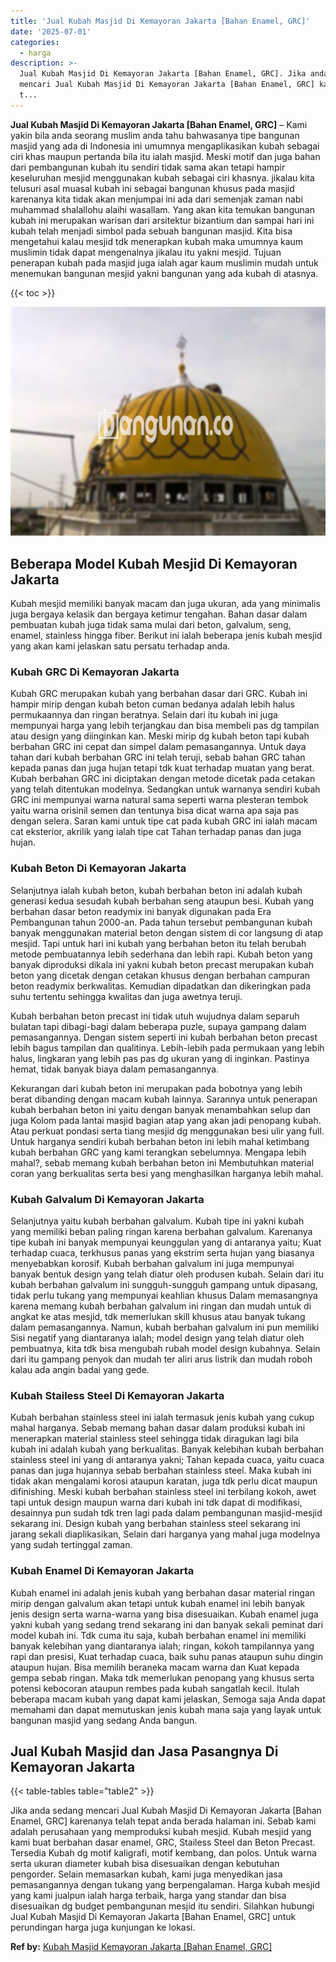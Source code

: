 ```yaml
---
title: 'Jual Kubah Masjid Di Kemayoran Jakarta [Bahan Enamel, GRC]'
date: '2025-07-01'
categories:
  - harga
description: >-
  Jual Kubah Masjid Di Kemayoran Jakarta [Bahan Enamel, GRC]. Jika anda sedang
  mencari Jual Kubah Masjid Di Kemayoran Jakarta [Bahan Enamel, GRC] karenanya
  t...
---
```


**Jual Kubah Masjid Di Kemayoran Jakarta \[Bahan Enamel, GRC\]** – Kami yakin bila anda seorang muslim anda tahu bahwasanya tipe bangunan masjid yang ada di Indonesia ini umumnya mengaplikasikan kubah sebagai ciri khas maupun pertanda bila itu ialah masjid. Meski motif dan juga bahan dari pembangunan kubah itu sendiri tidak sama akan tetapi hampir keseluruhan mesjid menggunakan kubah sebagai ciri khasnya. jikalau kita telusuri asal muasal kubah ini sebagai bangunan khusus pada masjid karenanya kita tidak akan menjumpai ini ada dari semenjak zaman nabi muhammad shalallohu alaihi wasallam. Yang akan kita temukan bangunan kubah ini merupakan warisan dari arsitektur bizantium dan sampai hari ini kubah telah menjadi simbol pada sebuah bangunan masjid. Kita bisa mengetahui kalau mesjid tdk menerapkan kubah maka umumnya kaum muslimin tidak dapat mengenalnya jikalau itu yakni mesjid. Tujuan penerapan kubah pada masjid juga ialah agar kaum muslimin mudah untuk menemukan bangunan mesjid yakni bangunan yang ada kubah di atasnya.

{{< toc >}}

![Jual Kubah Masjid Di Kemayoran Jakarta [Bahan Enamel, GRC]](/images/jual-kubah-masjid-39.png)

## Beberapa Model Kubah Mesjid Di Kemayoran Jakarta

Kubah mesjid memiliki banyak macam dan juga ukuran, ada yang minimalis juga bergaya kelasik dan bergaya ketimur tengahan. Bahan dasar dalam pembuatan kubah juga tidak sama mulai dari beton, galvalum, seng, enamel, stainless hingga fiber. Berikut ini ialah beberapa jenis kubah mesjid yang akan kami jelaskan satu persatu terhadap anda.

### Kubah GRC Di Kemayoran Jakarta

Kubah GRC merupakan kubah yang berbahan dasar dari GRC. Kubah ini hampir mirip dengan kubah beton cuman bedanya adalah lebih halus permukaannya dan ringan beratnya. Selain dari itu kubah ini juga mempunyai harga yang lebih terjangkau dan bisa membeli pas dg tampilan atau design yang diinginkan kan. Meski mirip dg kubah beton tapi kubah berbahan GRC ini cepat dan simpel dalam pemasangannya. Untuk daya tahan dari kubah berbahan GRC ini telah teruji, sebab bahan GRC tahan kepada panas dan juga hujan tetapi tdk kuat terhadap muatan yang berat. Kubah berbahan GRC ini diciptakan dengan metode dicetak pada cetakan yang telah ditentukan modelnya. Sedangkan untuk warnanya sendiri kubah GRC ini mempunyai warna natural sama seperti warna plesteran tembok yaitu warna orisinil semen dan tentunya bisa dicat warna apa saja pas dengan selera. Saran kami untuk tipe cat pada kubah GRC ini ialah macam cat eksterior, akrilik yang ialah tipe cat Tahan terhadap panas dan juga hujan.

### Kubah Beton Di Kemayoran Jakarta

Selanjutnya ialah kubah beton, kubah berbahan beton ini adalah kubah generasi kedua sesudah kubah berbahan seng ataupun besi. Kubah yang berbahan dasar beton readymix ini banyak digunakan pada Era Pembangunan tahun 2000-an. Pada tahun tersebut pembangunan kubah banyak menggunakan material beton dengan sistem di cor langsung di atap mesjid. Tapi untuk hari ini kubah yang berbahan beton itu telah berubah metode pembuatannya lebih sederhana dan lebih rapi. Kubah beton yang banyak diproduksi dikala ini yakni kubah beton precast merupakan kubah beton yang dicetak dengan cetakan khusus dengan berbahan campuran beton readymix berkwalitas. Kemudian dipadatkan dan dikeringkan pada suhu tertentu sehingga kwalitas dan juga awetnya teruji.

Kubah berbahan beton precast ini tidak utuh wujudnya dalam separuh bulatan tapi dibagi-bagi dalam beberapa puzle, supaya gampang dalam pemasangannya. Dengan sistem seperti ini kubah berbahan beton precast lebih bagus tampilan dan qualitinya. Lebih-lebih pada permukaan yang lebih halus, lingkaran yang lebih pas pas dg ukuran yang di inginkan. Pastinya hemat, tidak banyak biaya dalam pemasangannya.

Kekurangan dari kubah beton ini merupakan pada bobotnya yang lebih berat dibanding dengan macam kubah lainnya. Sarannya untuk penerapan kubah berbahan beton ini yaitu dengan banyak menambahkan selup dan juga Kolom pada lantai masjid bagian atap yang akan jadi penopang kubah. Atau perkuat pondasi serta tiang mesjid dg menggunakan besi ulir yang full. Untuk harganya sendiri kubah berbahan beton ini lebih mahal ketimbang kubah berbahan GRC yang kami terangkan sebelumnya. Mengapa lebih mahal?, sebab memang kubah berbahan beton ini Membutuhkan material coran yang berkualitas serta besi yang menghasilkan harganya lebih mahal.

### Kubah Galvalum Di Kemayoran Jakarta

Selanjutnya yaitu kubah berbahan galvalum. Kubah tipe ini yakni kubah yang memiliki beban paling ringan karena berbahan galvalum. Karenanya tipe kubah ini banyak mempunyai keunggulan yang di antaranya yaitu; Kuat terhadap cuaca, terkhusus panas yang ekstrim serta hujan yang biasanya menyebabkan korosif. Kubah berbahan galvalum ini juga mempunyai banyak bentuk design yang telah diatur oleh produsen kubah. Selain dari itu kubah berbahan galvalum ini sungguh-sungguh gampang untuk dipasang, tidak perlu tukang yang mempunyai keahlian khusus Dalam memasangnya karena memang kubah berbahan galvalum ini ringan dan mudah untuk di angkat ke atas mesjid, tdk memerlukan skill khusus atau banyak tukang dalam pemasangannya. Namun, kubah berbahan galvalum ini pun memiliki Sisi negatif yang diantaranya ialah; model design yang telah diatur oleh pembuatnya, kita tdk bisa mengubah rubah model design kubahnya. Selain dari itu gampang penyok dan mudah ter aliri arus listrik dan mudah roboh kalau ada angin badai yang gede.

### Kubah Stailess Steel Di Kemayoran Jakarta

Kubah berbahan stainless steel ini ialah termasuk jenis kubah yang cukup mahal harganya. Sebab memang bahan dasar dalam produksi kubah ini menerapkan material stainless steel sehingga tidak diragukan lagi bila kubah ini adalah kubah yang berkualitas. Banyak kelebihan kubah berbahan stainless steel ini yang di antaranya yakni; Tahan kepada cuaca, yaitu cuaca panas dan juga hujannya sebab berbahan stainless steel. Maka kubah ini tidak akan mengalami korosi ataupun karatan, juga tdk perlu dicat maupun difinishing. Meski kubah berbahan stainless steel ini terbilang kokoh, awet tapi untuk design maupun warna dari kubah ini tdk dapat di modifikasi, desainnya pun sudah tdk tren lagi pada dalam pembangunan masjid-mesjid sekarang ini. Design kubah yang berbahan stainless steel sekarang ini jarang sekali diaplikasikan, Selain dari harganya yang mahal juga modelnya yang sudah tertinggal zaman.

### Kubah Enamel Di Kemayoran Jakarta

Kubah enamel ini adalah jenis kubah yang berbahan dasar material ringan mirip dengan galvalum akan tetapi untuk kubah enamel ini lebih banyak jenis design serta warna-warna yang bisa disesuaikan. Kubah enamel juga yakni kubah yang sedang trend sekarang ini dan banyak sekali peminat dari model kubah ini. Tdk cuma itu saja, kubah berbahan enamel ini memiliki banyak kelebihan yang diantaranya ialah; ringan, kokoh tampilannya yang rapi dan presisi, Kuat terhadap cuaca, baik suhu panas ataupun suhu dingin ataupun hujan. Bisa memilih beraneka macam warna dan Kuat kepada gempa sebab ringan. Maka tdk memerlukan penopang yang khusus serta potensi kebocoran ataupun rembes pada kubah sangatlah kecil. Itulah beberapa macam kubah yang dapat kami jelaskan, Semoga saja Anda dapat memahami dan dapat memutuskan jenis kubah mana saja yang layak untuk bangunan masjid yang sedang Anda bangun.

## Jual Kubah Masjid dan Jasa Pasangnya Di Kemayoran Jakarta

{{< table-tables table="table2" >}}

Jika anda sedang mencari Jual Kubah Masjid Di Kemayoran Jakarta \[Bahan Enamel, GRC\] karenanya telah tepat anda berada halaman ini. Sebab kami adalah perusahaan yang memproduksi kubah mesjid. Kubah mesjid yang kami buat berbahan dasar enamel, GRC, Stailess Steel dan Beton Precast. Tersedia Kubah dg motif kaligrafi, motif kembang, dan polos. Untuk warna serta ukuran diameter kubah bisa disesuaikan dengan kebutuhan pengorder. Selain memasarkan kubah, kami juga menyedikan jasa pemasangannya dengan tukang yang berpengalaman. Harga kubah mesjid yang kami jualpun ialah harga terbaik, harga yang standar dan bisa disesuaikan dg budget pembangunan mesjid itu sendiri. Silahkan hubungi Jual Kubah Masjid Di Kemayoran Jakarta \[Bahan Enamel, GRC\] untuk perundingan harga juga kunjungan ke lokasi.

**Ref by:** [Kubah Masjid Kemayoran Jakarta [Bahan Enamel, GRC]](https://id.wikipedia.org/wiki/Kubah)
